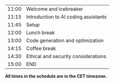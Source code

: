 <div class="row">
  <div class="col-md-6">
    <table class="table table-striped">
      <tr> <td>11:00</td> <td>Welcome and icebreaker </td> </tr>
      <tr> <td>11:15</td>  <td>Introduction to AI coding assistants</td> </tr>
      <tr> <td>11:45</td>  <td>Setup</td> </tr>
      <tr> <td>12:00</td>  <td>Lunch break</td> </tr>
      <tr> <td>13:00</td>  <td>Code generation and optimization</td> </tr>
      <tr> <td>14:15</td>  <td>Coffee break</td> </tr>
      <tr> <td>14:30</td>  <td>Ethical and security considerations</td> </tr>
      <tr> <td>15:00</td>  <td>END</td> </tr>
    </table>
  </div>
</div>

<p><b>All times in the schedule are in the CET timezone.</b></p>
